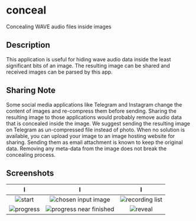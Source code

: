 # conceal
Concealing WAVE audio files inside images

## Description
This application is useful for hiding wave audio data inside the least significant bits of an image. 
The resulting image can be shared and received images can be parsed by this app.

## Sharing Note
Some social media applications like Telegram and Instagram change the content of images and re-compress them before sending. Sharing the resulting image to those applications would probably remove audio data that is concealed inside the image. We suggest sending the resulting image on Telegram as un-compressed file instead of photo.
When no solution is available, you can upload your image to an image hosting website for sharing. Sending them as email attachment is known to keep the original data. Removing any meta-data from the image does not break the concealing process.

## Screenshots
l             |  l          |  l
:-------------------------:|:-------------------------:|:-------------------------:
![start](http://conceal.ir/shots/01.png "start") | ![chosen input image](http://conceal.ir/shots/02.png "chosen input image") |![recording list](http://conceal.ir/shots/03.png "recording list")
![progress](http://conceal.ir/shots/04.png "progress") | ![progress near finished](http://conceal.ir/shots/05.png "progress near finished") | ![reveal](http://conceal.ir/shots/06.png "reveal page")
